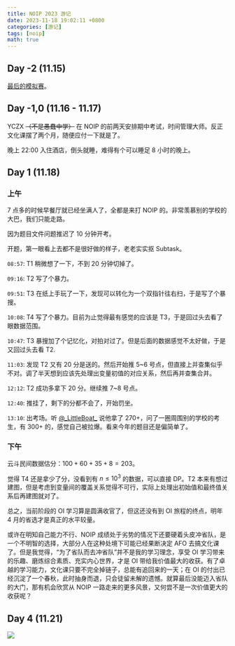 ```yaml
---
title: NOIP 2023 游记
date: 2023-11-18 19:02:11 +0800
categories: [游记]
tags: [noip]
math: true
---
```


## Day -2 (11.15)

[最后的模拟赛](https://www.luogu.com.cn/blog/andycode3759/exam-review-ydrs003-vp)。

## Day -1,0 (11.16 - 11.17)

YCZX ~~（不是愚蠢中学）~~ 在 NOIP 的前两天安排期中考试，时间管理大师。反正文化课摆了两个月，随便应付一下就是了。

晚上 22:00 入住酒店，倒头就睡，难得有个可以睡足 8 小时的晚上。

## Day 1 (11.18)

### 上午

7 点多的时候早餐厅就已经坐满人了，全都是来打 NOIP 的。非常羡慕别的学校的大巴，我们只能走路。

因为题目文件问题推迟了 10 分钟开考。

开题，第一眼看上去都不是很好做的样子，老老实实抠 Subtask。

`08:57`: T1 稍微想了一下，不到 20 分钟切掉了。

`09:16`: T2 写了个暴力。

`09:51`: T3 在纸上手玩了一下，发现可以转化为一个双指针往右扫，于是写了个暴搜。

`10:08`: T4 写了个暴力。目前为止觉得最有感觉的应该是 T3，于是回过头去看了眼数据范围。

`10:47`: T3 暴搜加了个记忆化，对拍对过了。但是后面的数据感觉不太好做，于是又回过头去看 T2.

`11:03`: 发现 T2 又有 20 分是送的。然后开始推 5~6 号点，但直接上并查集似乎不对。调了半天想到应该先处理出变量初值的对应关系，然后再并查集合并。

`12:12`: T2 成功多拿下 20 分。继续推 7~8 号点。

`12:40`: 推挂了，剩下的分都不会了，开始罚坐。

`13:10`: 出考场。听 [@\_LittleBoat\_](https://www.luogu.com.cn/user/766639) 说他拿了 270+，问了一圈周围别的学校的考生，有 300+ 的，感觉自己被拉爆。看来今年的题目还是偏简单了。

### 下午

云斗民间数据估分：$100+60+35+8=203$。

觉得 T4 还是拿少了分，没看到有 $n \leq 10^3$ 的数据，可以直接 DP。T2 本来有想过建图，但是考虑到变量间的覆盖关系觉得不可行，实际上处理出初始值和最终值关系后再建图就对了。

总之，当前阶段的 OI 学习算是圆满收官了，但这还没有到 OI 旅程的终点，明年 4 月的省选才是真正的水平较量。

或许在明知自己能力不行、NOIP 成绩处于劣势的情况下还要硬着头皮冲省队，是一个不明智的选择，大部分人在这种处境下可能已经果断决定 AFO 去搞文化课了。但是我觉得，“为了省队而去冲省队”并不是我的学习理念，享受 OI 学习带来的乐趣、磨炼综合素质、充实内心世界，才是 OI 带给我价值最大的收获。有了卓越的学习能力，文化课只要不完全掉链子，总能有追回来的一天；在 OI 的付出已经沉淀了一个春秋，此时抽身而退，只会徒留未解的遗憾。就算最后没能迈入省队的大门，那有机会欣赏从 NOIP 一路走来的更多风景，又何尝不是一次价值更大的收获呢？

## Day 4 (11.21)

![](https://cdn.luogu.com.cn/upload/image_hosting/qpdmp00g.png)
